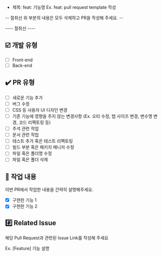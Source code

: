 - 제목: feat: 기능명
  Ex. feat: pull request template 작성

-- 절취선 위 부분의 내용은 모두 삭제하고 PR을 작성해 주세요. --

---- 절취선 ----

## ☑️ 개발 유형

- [ ] Front-end
- [ ] Back-end

## ✔️ PR 유형

- [ ] 새로운 기능 추가
- [ ] 버그 수정
- [ ] CSS 등 사용자 UI 디자인 변경
- [ ] 기존 기능에 영향을 주지 않는 변경사항 (Ex. 오타 수정, 탭 사이즈 변경, 변수명 변경, 코드 리팩토링 등)
- [ ] 주석 관련 작업
- [ ] 문서 관련 작업
- [ ] 테스트 추가 혹은 테스트 리팩토링
- [ ] 빌드 부분 혹은 패키지 매니저 수정
- [ ] 파일 혹은 폴더명 수정
- [ ] 파일 혹은 폴더 삭제

## 📝 작업 내용

이번 PR에서 작업한 내용을 간략히 설명해주세요.

- [x] 구현한 기능 1
- [x] 구현한 기능 2

## #️⃣ Related Issue

해당 Pull Request과 관련된 Issue Link를 작성해 주세요

Ex. [Feature] 기능 설명

